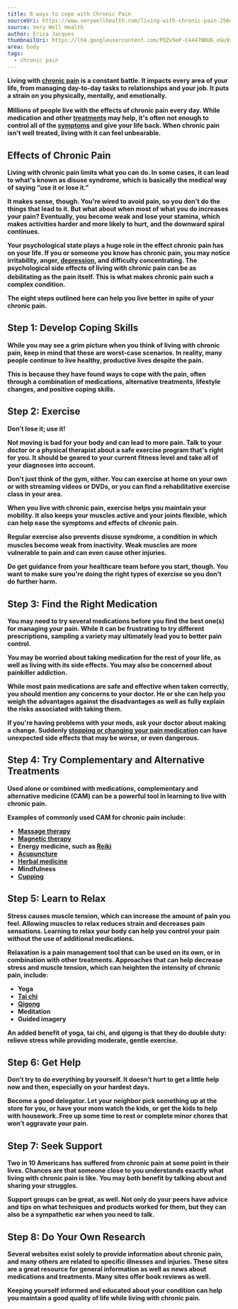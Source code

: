 ```yaml
---
title: 8 ways to cope with Chronic Pain
sourceUri: https://www.verywellhealth.com/living-with-chronic-pain-2564411
source: Very Well Health
author: Erica Jacques
thumbnailUri: https://lh4.googleusercontent.com/PQZv9eP-C4447NBUG_eGu9sc8dVLxL6WiXEuIb9CCoqpTmRGUjzNMObzZTEOrD-EzC3SzepVmr7PDBHoPRyEnnCyRcWPx6_QjfFlVuhJU_Q6ST6oq6z52Z2Mu_Y3IkJD003JR4sY
area: body
tags:
  - chronic pain
---
```


**Living with [chronic pain](https://www.verywellhealth.com/what-is-chronic-pain-4134684) is a constant battle. It impacts every area of your life, from managing day-to-day tasks to relationships and your job. It puts a strain on you physically, mentally, and emotionally.**

**Millions of people live with the effects of chronic pain every day.<sup> </sup> While medication and other [treatments](https://www.verywellhealth.com/commonly-used-pain-medication-2564482) may help, it's often not enough to control all of the [symptoms](https://www.verywellhealth.com/how-your-doctor-makes-a-chronic-pain-diagnosis-2564452) and give your life back. When chronic pain isn't well treated, living with it can feel unbearable.**

## Effects of Chronic Pain

**Living with chronic pain limits what you can do. In some cases, it can lead to what's known as disuse syndrome, which is basically the medical way of saying “use it or lose it.”**

**It makes sense, though. You're wired to avoid pain, so you don't do the things that lead to it. But what about when most of what you do increases your pain? Eventually, you become weak and lose your stamina, which makes activities harder and more likely to hurt, and the downward spiral continues.**

**Your psychological state plays a huge role in the effect chronic pain has on your life. If you or someone you know has chronic pain, you may notice irritability, anger, [depression](https://www.verywellhealth.com/depression-and-chronic-pain-2564443), and difficulty concentrating. The psychological side effects of living with chronic pain can be as debilitating as the pain itself.<sup> </sup>This is what makes chronic pain such a complex condition.**

**The eight steps outlined here can help you live better in spite of your chronic pain.**

## Step 1: Develop Coping Skills

**While you may see a grim picture when you think of living with chronic pain, keep in mind that these are worst-case scenarios. In reality, many people continue to live healthy, productive lives despite the pain.**

**This is because they have found ways to cope with the pain, often through a combination of medications, alternative treatments, lifestyle changes, and positive coping skills.**

## Step 2: Exercise

**Don’t lose it; use it!**

**Not moving is bad for your body and can lead to more pain. Talk to your doctor or a physical therapist about a safe exercise program that's right for you. It should be geared to your current fitness level and take all of your diagnoses into account.**

**Don't just think of the gym, either. You can exercise at home on your own or with streaming videos or DVDs, or you can find a rehabilitative exercise class in your area.**

**When you live with chronic pain, exercise helps you maintain your mobility. It also keeps your muscles active and your joints flexible, which can help ease the symptoms and effects of chronic pain.**

**Regular exercise also prevents disuse syndrome, a condition in which muscles become weak from inactivity.<sup> </sup>Weak muscles are more vulnerable to pain and can even cause other injuries.**

**Do get guidance from your healthcare team before you start, though. You want to make sure you're doing the right types of exercise so you don't do further harm.**

## Step 3: Find the Right Medication

**You may need to try several medications before you find the best one(s) for managing your pain. While it can be frustrating to try different prescriptions, sampling a variety may ultimately lead you to better pain control.**

**You may be worried about taking medication for the rest of your life, as well as living with its side effects. You may also be concerned about painkiller addiction.**

**While most pain medications are safe and effective when taken correctly, you should mention any concerns to your doctor. He or she can help you weigh the advantages against the disadvantages as well as fully explain the risks associated with taking them.**

**If you're having problems with your meds, ask your doctor about making a change. Suddenly [stopping or changing your pain medication](https://www.verywellhealth.com/painkiller-withdrawal-chronic-pain-2564507) can have unexpected side effects that may be worse, or even dangerous.**

## Step 4: Try Complementary and Alternative Treatments

**Used alone or combined with medications, complementary and alternative medicine (CAM) can be a powerful tool in learning to live with chronic pain.**

**Examples of commonly used CAM for chronic pain include:**

- **[Massage therapy](https://www.verywellhealth.com/deep-tissue-massage-89738)**
- **[Magnetic therapy](https://www.verywellhealth.com/does-magnet-therapy-help-arthritis-189206)**
- **Energy medicine, such as [Reiki](https://www.verywellhealth.com/what-is-reiki-89925)**
- **[Acupuncture](https://www.verywellhealth.com/acupuncture-health-uses-88407)**
- **[Herbal medicine](https://www.verywellhealth.com/herbs-for-pain-management-89299)**
- **Mindfulness**
- **[Cupping](https://www.verywellhealth.com/cupping-for-pain-88933)**

## Step 5: Learn to Relax

**Stress causes muscle tension, which can increase the amount of pain you feel.﻿ Allowing muscles to relax reduces strain and decreases pain sensations. Learning to relax your body can help you control your pain without the use of additional medications.**

**Relaxation is a pain management tool that can be used on its own, or in combination with other treatments. Approaches that can help decrease stress and muscle tension, which can heighten the intensity of chronic pain, include:**

- **Yoga**
- **[Tai chi](https://www.verywellhealth.com/the-benefits-of-tai-chi-89962)**
- **[Qigong](https://www.verywellhealth.com/qigong-for-fibromyalgia-chronic-fatigue-syndrome-715788)**
- **Meditation**
- **Guided imagery**

**An added benefit of yoga, tai chi, and qigong is that they do double duty: relieve stress while providing moderate, gentle exercise.**

## Step 6: Get Help

**Don’t try to do everything by yourself. It doesn’t hurt to get a little help now and then, especially on your hardest days.**

**Become a good delegator. Let your neighbor pick something up at the store for you, or have your mom watch the kids, or get the kids to help with housework. Free up some time to rest or complete minor chores that won’t aggravate your pain.**

## Step 7: Seek Support

**Two in 10 Americans has suffered from chronic pain at some point in their lives.﻿ Chances are that someone close to you understands exactly what living with chronic pain is like. You may both benefit by talking about and sharing your struggles.**

**Support groups can be great, as well. Not only do your peers have advice and tips on what techniques and products worked for them, but they can also be a sympathetic ear when you need to talk.**

## Step 8: Do Your Own Research

**Several websites exist solely to provide information about chronic pain, and many others are related to specific illnesses and injuries. These sites are a great resource for general information as well as news about medications and treatments. Many sites offer book reviews as well.**

**Keeping yourself informed and educated about your condition can help you maintain a good quality of life while living with chronic pain.**

